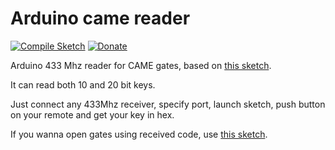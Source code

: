 # Arduino came reader

[![Compile Sketch](https://github.com/jehy/arduino-came-reader/actions/workflows/compile-sketch.yaml/badge.svg)](https://github.com/jehy/arduino-came-reader/actions/workflows/compile-sketch.yaml)
[![Donate](https://img.shields.io/badge/Donate-PayPal-green.svg)](https://www.paypal.me/jehyrus)

Arduino 433 Mhz reader for CAME gates, based on [this sketch](https://gist.github.com/superyarik/3eb4da9da728466c072e716532d732ef).

It can read both 10 and 20 bit keys.

Just connect any 433Mhz receiver, specify port, launch sketch, push button on your remote and get your key in hex.

If you wanna open gates using received code, use [this sketch](https://github.com/jehy/arduino-came-gates-mqtt).
